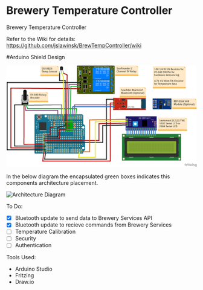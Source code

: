 # Brewery Temperature Controller
Brewery Temperature Controller

Refer to the Wiki for details: https://github.com/jslawinsk/BrewTempController/wiki

#Arduino Shield Design

![Auduino Shield Diagram](https://github.com/jslawinsk/BrewTempController/blob/master/Documentation/BrewTemp%20Controller_bb.png)

In the below diagram the encapsulated green boxes indicates this components architecture placement.

 ![Architecture Diagram](https://github.com/jslawinsk/BrewTempController/blob/master/Documentation/BrewTechDiagramTemp.png)

To Do:
- [X] Bluetooth update to send data to Brewery Services API
- [X] Bluetooth update to recieve commands from Brewery Services
- [ ] Temperature Calibration
- [ ] Security
- [ ] Authentication

Tools Used:
- Arduino Studio
- Fritzing 
- Draw.io